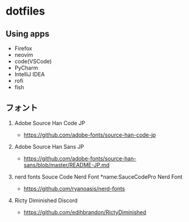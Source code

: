 # dotfiles

## Using apps
- Firefox
- neovim
- code(VSCode)
- PyCharm
- IntelliJ IDEA
- rofi
- fish

## フォント
1. Adobe Source Han Code JP
    - https://github.com/adobe-fonts/source-han-code-jp

2. Adobe Source Han Sans JP
    - https://github.com/adobe-fonts/source-han-sans/blob/master/README-JP.md

3. nerd fonts
    Souce Code Nerd Font
    *name:SauceCodePro Nerd Font
    - https://github.com/ryanoasis/nerd-fonts
4. Ricty Diminished Discord
    - https://github.com/edihbrandon/RictyDiminished
